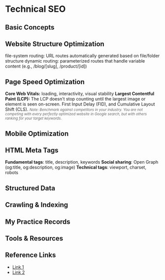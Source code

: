 # Technical SEO

## Basic Concepts

<!-- What is technical SEO and why it matters -->

## Website Structure Optimization

<!-- URL structure, internal linking, site architecture -->

file-system routing: URL routes automatically generated based on
file/folder structure
dynamic routing: parameterized routes that handle variable content (e.g.,
/blog/[slug], /product/[id])

## Page Speed Optimization

**Core Web Vitals:** loading, interactivity, visual stability
**Largest Contentful Paint (LCP):** The LCP doesn't stop counting until the largest image or element is seen on-screen.
First Input Delay (FID), and Cumulative Layout Shift (CLS).
<small style="color: #666; font-style: italic;">Note: Benchmark against competitors in your industry. You are not competing with every perfectly optimized website in Google search, but with others ranking for your target keywords.</small>

<!-- Performance metrics, optimization techniques -->

## Mobile Optimization

<!-- Responsive design, mobile-first indexing -->

## HTML Meta Tags

**Fundamental tags**: title, description, keywords
**Social sharing**: Open Graph (og:title, og:description, og:image)
**Technical tags**: viewport, charset, robots

## Structured Data

<!-- Schema markup, rich snippets -->

## Crawling & Indexing

<!-- Robots.txt, XML sitemaps, crawl budget -->

## My Practice Records

<!-- Implementation attempts and results -->

## Tools & Resources

<!-- Technical SEO tools and guides -->

## Reference Links

- [Link 1](url)
- [Link 2](url)
